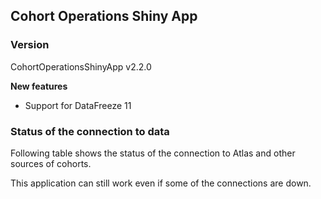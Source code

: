 
## Cohort Operations Shiny App

### Version 
CohortOperationsShinyApp v2.2.0

**New features**

- Support for DataFreeze 11


### Status of the connection to data

Following table shows the status of the connection to Atlas and other sources of cohorts. 

This application can still work even if some of the connections are down. 
